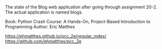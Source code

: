The state of the Blog web application after going through assignment 20-2. The actual application is named blogs.

Book: Python Crash Course: A Hands-On, Project-Based Introduction to Programming Author: Eric Matthes

https://ehmatthes.github.io/pcc_2e/regular_index/ https://github.com/ehmatthes/pcc_2e
